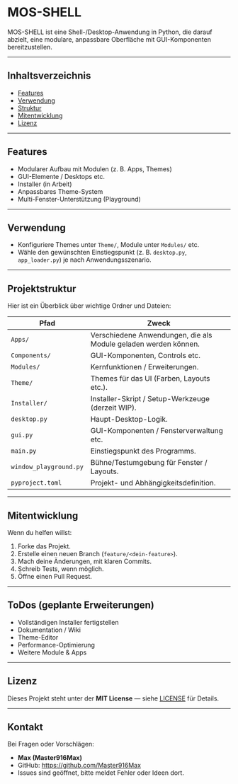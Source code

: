 # MOS-SHELL

MOS-SHELL ist eine Shell-/Desktop-Anwendung in Python, die darauf abzielt, eine modulare, anpassbare Oberfläche mit GUI-Komponenten bereitzustellen.

---

## Inhaltsverzeichnis

- [Features](#features)  
- [Verwendung](#verwendung)  
- [Struktur](#Projektstruktur)  
- [Mitentwicklung](#mitentwicklung)  
- [Lizenz](#lizenz)  

---

## Features

- Modularer Aufbau mit Modulen (z. B. Apps, Themes)  
- GUI-Elemente / Desktops etc.  
- Installer (in Arbeit)  
- Anpassbares Theme-System  
- Multi-Fenster-Unterstützung (Playground)  

---

## Verwendung

- Konfiguriere Themes unter `Theme/`, Module unter `Modules/` etc.  
- Wähle den gewünschten Einstiegspunkt (z. B. `desktop.py`, `app_loader.py`) je nach Anwendungsszenario.

---

## Projektstruktur

Hier ist ein Überblick über wichtige Ordner und Dateien:

| Pfad | Zweck |
|---|---|
| `Apps/` | Verschiedene Anwendungen, die als Module geladen werden können. |
| `Components/` | GUI-Komponenten, Controls etc. |
| `Modules/` | Kernfunktionen / Erweiterungen. |
| `Theme/` | Themes für das UI (Farben, Layouts etc.). |
| `Installer/` | Installer-Skript / Setup-Werkzeuge (derzeit WIP). |
| `desktop.py` | Haupt-Desktop-Logik. |
| `gui.py` | GUI-Komponenten / Fensterverwaltung etc. |
| `main.py` | Einstiegspunkt des Programms. |
| `window_playground.py` | Bühne/Testumgebung für Fenster / Layouts. |
| `pyproject.toml` | Projekt- und Abhängigkeitsdefinition. |

---

## Mitentwicklung

Wenn du helfen willst:

1. Forke das Projekt.  
2. Erstelle einen neuen Branch (`feature/<dein-feature>`).  
3. Mach deine Änderungen, mit klaren Commits.  
4. Schreib Tests, wenn möglich.  
5. Öffne einen Pull Request.  

---

## ToDos (geplante Erweiterungen)

- Vollständigen Installer fertigstellen  
- Dokumentation / Wiki  
- Theme-Editor  
- Performance-Optimierung  
- Weitere Module & Apps  

---

## Lizenz

Dieses Projekt steht unter der **MIT License** — siehe [LICENSE](LICENSE) für Details.

---

## Kontakt

Bei Fragen oder Vorschlägen:

- **Max (Master916Max)**  
- GitHub: https://github.com/Master916Max  
- Issues sind geöffnet, bitte meldet Fehler oder Ideen dort.
